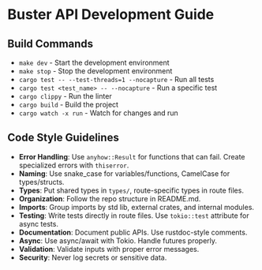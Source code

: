 # Buster API Development Guide

## Build Commands
- `make dev` - Start the development environment
- `make stop` - Stop the development environment
- `cargo test -- --test-threads=1 --nocapture` - Run all tests
- `cargo test <test_name> -- --nocapture` - Run a specific test
- `cargo clippy` - Run the linter
- `cargo build` - Build the project
- `cargo watch -x run` - Watch for changes and run

## Code Style Guidelines
- **Error Handling**: Use `anyhow::Result` for functions that can fail. Create specialized errors with `thiserror`.
- **Naming**: Use snake_case for variables/functions, CamelCase for types/structs.
- **Types**: Put shared types in `types/`, route-specific types in route files.
- **Organization**: Follow the repo structure in README.md.
- **Imports**: Group imports by std lib, external crates, and internal modules.
- **Testing**: Write tests directly in route files. Use `tokio::test` attribute for async tests.
- **Documentation**: Document public APIs. Use rustdoc-style comments.
- **Async**: Use async/await with Tokio. Handle futures properly.
- **Validation**: Validate inputs with proper error messages.
- **Security**: Never log secrets or sensitive data.